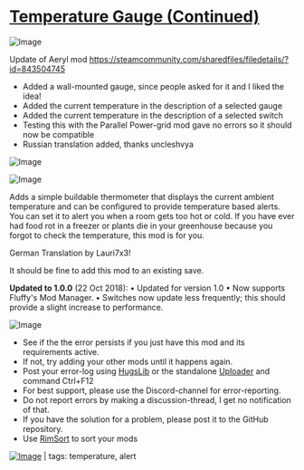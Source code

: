 # [Temperature Gauge (Continued)](https://steamcommunity.com/sharedfiles/filedetails/?id=2017464494)

![Image](https://i.imgur.com/buuPQel.png)

Update of Aeryl mod
https://steamcommunity.com/sharedfiles/filedetails/?id=843504745

- Added a wall-mounted gauge, since people asked for it and I liked the idea!
- Added the current temperature in the description of a selected gauge
- Added the current temperature in the description of a selected switch
- Testing this with the Parallel Power-grid mod gave no errors so it should now be compatible
- Russian translation added, thanks uncleshvya

![Image](https://i.imgur.com/pufA0kM.png)
	
![Image](https://i.imgur.com/Z4GOv8H.png)

Adds a simple buildable thermometer that displays the current ambient temperature and can be configured to provide temperature based alerts. You can set it to alert you when a room gets too hot or cold. If you have ever had food rot in a freezer or plants die in your greenhouse because you forgot to check the temperature, this mod is for you.

German Translation by Lauri7x3!

It should be fine to add this mod to an existing save.

**Updated to 1.0.0** (22 Oct 2018):
• Updated for version 1.0
• Now supports Fluffy's Mod Manager.
• Switches now update less frequently; this should provide a slight increase to performance.


![Image](https://i.imgur.com/PwoNOj4.png)



-  See if the the error persists if you just have this mod and its requirements active.
-  If not, try adding your other mods until it happens again.
-  Post your error-log using [HugsLib](https://steamcommunity.com/workshop/filedetails/?id=818773962) or the standalone [Uploader](https://steamcommunity.com/sharedfiles/filedetails/?id=2873415404) and command Ctrl+F12
-  For best support, please use the Discord-channel for error-reporting.
-  Do not report errors by making a discussion-thread, I get no notification of that.
-  If you have the solution for a problem, please post it to the GitHub repository.
-  Use [RimSort](https://github.com/RimSort/RimSort/releases/latest) to sort your mods

 

[![Image](https://img.shields.io/github/v/release/emipa606/TemperatureGauge?label=latest%20version&style=plastic&color=9f1111&labelColor=black)](https://steamcommunity.com/sharedfiles/filedetails/changelog/2017464494) | tags: temperature,  alert
